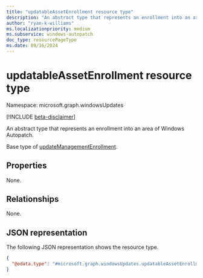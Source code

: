 ```yaml
---
title: "updatableAssetEnrollment resource type"
description: "An abstract type that represents an enrollment into an area of Windows Autopatch."
author: "ryan-k-williams"
ms.localizationpriority: medium
ms.subservice: windows-autopatch
doc_type: resourcePageType
ms.date: 09/16/2024
---
```


# updatableAssetEnrollment resource type

Namespace: microsoft.graph.windowsUpdates

[!INCLUDE [beta-disclaimer](../../includes/beta-disclaimer.md)]

An abstract type that represents an enrollment into an area of Windows Autopatch.

Base type of [updateManagementEnrollment](../resources/windowsupdates-updatemanagementenrollment.md).

## Properties
None.

## Relationships
None.

## JSON representation
The following JSON representation shows the resource type.
<!-- {
  "blockType": "resource",
  "@odata.type": "microsoft.graph.windowsUpdates.updatableAssetEnrollment"
}
-->
``` json
{
  "@odata.type": "#microsoft.graph.windowsUpdates.updatableAssetEnrollment"
}
```


